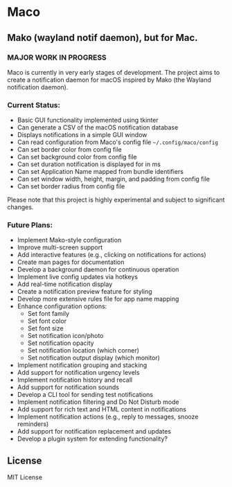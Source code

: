 # Maco
## Mako (wayland notif daemon), but for Mac.

### MAJOR WORK IN PROGRESS

Maco is currently in very early stages of development. The project aims to create a notification daemon for macOS inspired by Mako (the Wayland notification daemon).

### Current Status:
- Basic GUI functionality implemented using tkinter
- Can generate a CSV of the macOS notification database
- Displays notifications in a simple GUI window
- Can read configuration from Maco's config file `~/.config/maco/config`
- Can set border color from config file
- Can set background color from config file
- Can set duration notification is displayed for in ms
- Can set Application Name mapped from bundle identifiers
- Can set window width, height, margin, and padding from config file
- Can set border radius from config file

Please note that this project is highly experimental and subject to significant changes.

### Future Plans:
- Implement Mako-style configuration
- Improve multi-screen support
- Add interactive features (e.g., clicking on notifications for actions)
- Create man pages for documentation
- Develop a background daemon for continuous operation
- Implement live config updates via hotkeys
- Add real-time notification display
- Create a notification preview feature for styling
- Develop more extensive rules file for app name mapping
- Enhance configuration options:
  - Set font family
  - Set font color
  - Set font size
  - Set notification icon/photo
  - Set notification opacity
  - Set notification location (which corner)
  - Set notification output display (which monitor)
- Implement notification grouping and stacking
- Add support for notification urgency levels
- Implement notification history and recall
- Add support for notification sounds
- Develop a CLI tool for sending test notifications
- Implement notification filtering and Do Not Disturb mode
- Add support for rich text and HTML content in notifications
- Implement notification actions (e.g., reply to messages, snooze reminders)
- Add support for notification replacement and updates
- Develop a plugin system for extending functionality?

## License
MIT License